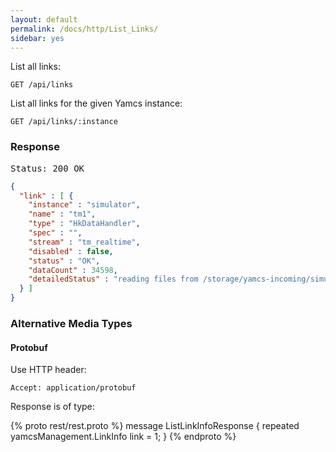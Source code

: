```yaml
---
layout: default
permalink: /docs/http/List_Links/
sidebar: yes
---
```


List all links:

    GET /api/links

List all links for the given Yamcs instance:

    GET /api/links/:instance 


### Response

<pre class="header">Status: 200 OK</pre>
```json
{
  "link" : [ {
    "instance" : "simulator",
    "name" : "tm1",
    "type" : "HkDataHandler",
    "spec" : "",
    "stream" : "tm_realtime",
    "disabled" : false,
    "status" : "OK",
    "dataCount" : 34598,
    "detailedStatus" : "reading files from /storage/yamcs-incoming/simulator/tm"
  } ]
}
```


### Alternative Media Types

#### Protobuf

Use HTTP header:

    Accept: application/protobuf
    
Response is of type:

{% proto rest/rest.proto %}
message ListLinkInfoResponse {
  repeated yamcsManagement.LinkInfo link = 1;
}
{% endproto %}
